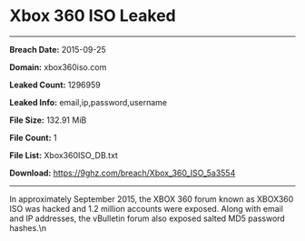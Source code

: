 # Xbox 360 ISO Leaked

------------
**Breach Date:** 2015-09-25

**Domain:** xbox360iso.com

**Leaked Count:** 1296959

**Leaked Info:** email,ip,password,username

**File Size:** 132.91 MiB

**File Count:** 1

**File List:** Xbox360ISO_DB.txt

**Download:** https://9ghz.com/breach/Xbox_360_ISO_5a3554

------------
In approximately September 2015, the XBOX 360 forum known as XBOX360 ISO was hacked and 1.2 million accounts were exposed. Along with email and IP addresses, the vBulletin forum also exposed salted MD5 password hashes.\n
